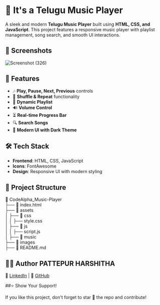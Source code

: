 # 🎵 It's a Telugu Music Player

A sleek and modern **Telugu Music Player** built using **HTML, CSS, and JavaScript**. This project features a responsive music player with playlist management, song search, and smooth UI interactions.

## 📸 Screenshots

![Screenshot (326)](https://github.com/user-attachments/assets/ab9f2938-77cc-4808-bef4-e0e90d44c94e)


## 🚀 Features

- 🎶 **Play, Pause, Next, Previous** controls
- 🔀 **Shuffle & Repeat** functionality
- 📜 **Dynamic Playlist**
- 🔊 **Volume Control**
- ⏳ **Real-time Progress Bar**
- 🔍 **Search Songs**
- 🎨 **Modern UI with Dark Theme**


## 🛠️ Tech Stack

- **Frontend**: HTML, CSS, JavaScript
- **Icons**: FontAwesome
- **Design**: Responsive UI with modern styling

## 📂 Project Structure

📂 CodeAlpha_Music-Player  
├── 📜 index.html             
├── 📂 assets                  
 │   ├── 📂 css                
 │    │   ├── style.css         
 │   ├── 📂 js                  
 │    │   ├── script.js          
 │   ├── 📂 music               
 ├── 📂 images                  
├── 📜 README.md              


## 👨‍💻 Author PATTEPUR HARSHITHA

🔗 [LinkedIn](https://www.linkedin.com/in/pattepur-harshitha/) | 🐙 [GitHub](https://github.com/Harshitha11223)

##⭐ Show Your Support!

If you like this project, don't forget to star 🌟 the repo and contribute!
